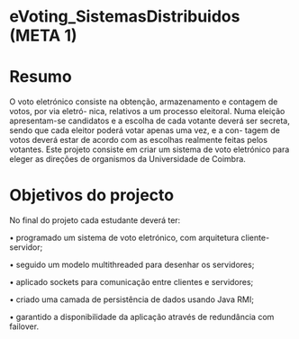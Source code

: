 # eVoting_SistemasDistribuidos (META 1)

# Resumo
O voto eletrónico consiste na obtenção, armazenamento e contagem de votos, por via eletró- nica, relativos a um processo eleitoral. Numa eleição apresentam-se candidatos e a escolha de cada votante deverá ser secreta, sendo que cada eleitor poderá votar apenas uma vez, e a con- tagem de votos deverá estar de acordo com as escolhas realmente feitas pelos votantes. Este projeto consiste em criar um sistema de voto eletrónico para eleger as direções de organismos da Universidade de Coimbra.

# Objetivos do projecto
No final do projeto cada estudante deverá ter:

• programado um sistema de voto eletrónico, com arquitetura cliente-servidor; 

• seguido um modelo multithreaded para desenhar os servidores;

• aplicado sockets para comunicação entre clientes e servidores;

• criado uma camada de persistência de dados usando Java RMI;

• garantido a disponibilidade da aplicação através de redundância com failover.
